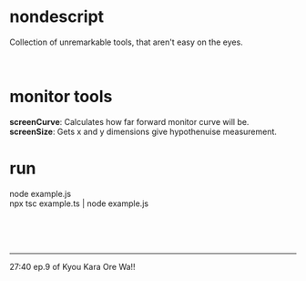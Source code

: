 # nondescript
Collection of unremarkable tools, that aren't easy on the eyes.

<br>

# monitor tools  
**screenCurve**: Calculates how far forward monitor curve will be.  
**screenSize**: Gets x and y dimensions give hypothenuise measurement.  


# run
node example.js  
npx tsc example.ts | node example.js


<br>
<br>
<br>

---

27:40 ep.9 of Kyou Kara Ore Wa!!
